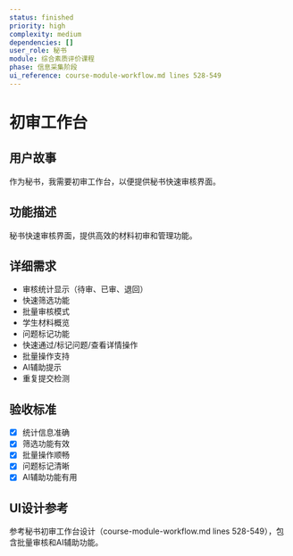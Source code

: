 ```yaml
---
status: finished
priority: high
complexity: medium
dependencies: []
user_role: 秘书
module: 综合素质评价课程
phase: 信息采集阶段
ui_reference: course-module-workflow.md lines 528-549
---
```


# 初审工作台

## 用户故事
作为秘书，我需要初审工作台，以便提供秘书快速审核界面。

## 功能描述
秘书快速审核界面，提供高效的材料初审和管理功能。

## 详细需求
- 审核统计显示（待审、已审、退回）
- 快速筛选功能
- 批量审核模式
- 学生材料概览
- 问题标记功能
- 快速通过/标记问题/查看详情操作
- 批量操作支持
- AI辅助提示
- 重复提交检测

## 验收标准
- [x] 统计信息准确
- [x] 筛选功能有效
- [x] 批量操作顺畅
- [x] 问题标记清晰
- [x] AI辅助功能有用

## UI设计参考
参考秘书初审工作台设计（course-module-workflow.md lines 528-549），包含批量审核和AI辅助功能。